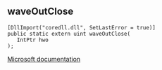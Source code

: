 ## waveOutClose

```
[DllImport("coredll.dll", SetLastError = true)]
public static extern uint waveOutClose(
   IntPtr hwo
);
```

[Microsoft documentation](https://docs.microsoft.com/en-us/windows/win32/api/mmeapi/nf-mmeapi-waveoutclose)
